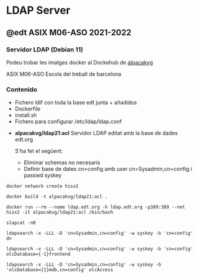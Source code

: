 # LDAP Server
## @edt ASIX M06-ASO 2021-2022
### Servidor LDAP (Debian 11)

Podeu trobar les imatges docker al Dockehub de [alpacakvg](https://hub.docker.com/u/alpacakvg/)

ASIX M06-ASO Escola del treball de barcelona

### Contenido

+ Fichero ldif con toda la base edt junta + añadidos
+ Dockerfile
+ install.sh
+ Fichero para configurar /etc/ldap/ldap.conf

* **alpacakvg/ldap21:acl** Servidor LDAP editat amb la base de dades edt.org 
  
  S'ha fet el següent:
	
	* Eliminar schemas no necesaris
	* Definir base de dates cn=config amb user cn=Sysadmin,cn=config i passwd syskey

```
docker network create hisx2

docker build -t alpacakvg/ldap21:acl .

docker run --rm --name ldap.edt.org -h ldap.edt.org -p389:389 --net hisx2 -it alpacakvg/ldap21:acl /bin/bash

slapcat -n0

ldapsearch -x -LLL -D 'cn=Sysadmin,cn=config' -w syskey -b 'cn=config' dn

ldapsearch -x -LLL -D 'cn=Sysadmin,cn=config' -w syskey -b 'cn=config' olcDatabase={-1}frontend

ldapsearch -x -LLL -D 'cn=Sysadmin,cn=config' -w syskey -b 'olcDatabase={1}mdb,cn=config' olcAccess

``` 


